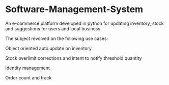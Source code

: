 # Software-Management-System
An e-commerce platform developed in python for updating inventory, stock and suggestions for users and local business.

The subject revolved on the following use cases:

Object oriented auto update on inventory

Stock overlimit corrections and intent to notify threshold quantity

Identity management

Order count and track
